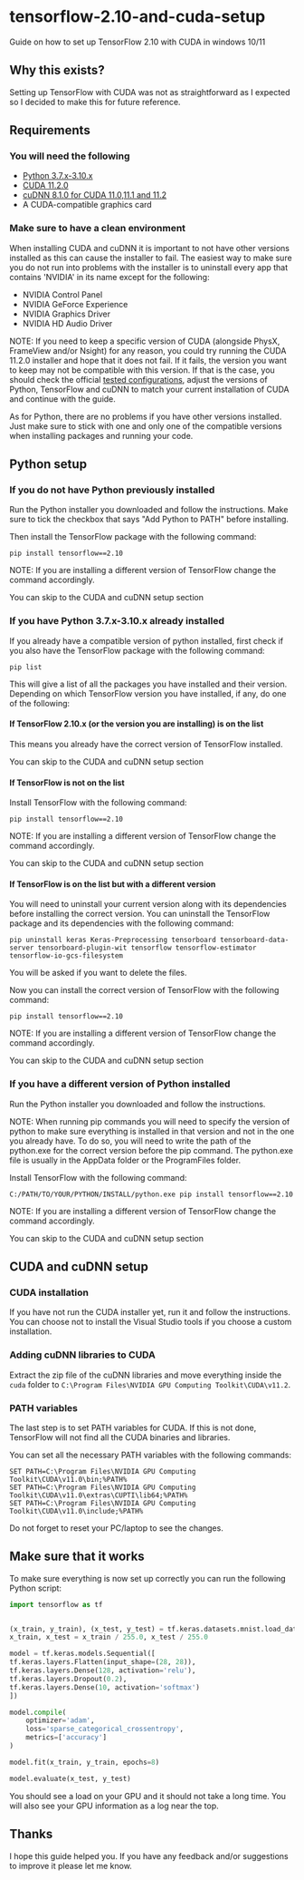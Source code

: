# tensorflow-2.10-and-cuda-setup

Guide on how to set up TensorFlow 2.10 with CUDA in windows 10/11

## Why this exists?

Setting up TensorFlow with CUDA was not as straightforward as I expected so I decided to make this for future reference.

## Requirements

### You will need the following

- [Python 3.7.x-3.10.x](https://www.python.org/downloads/)
- [CUDA 11.2.0](https://developer.nvidia.com/cuda-11.2.0-download-archive)
- [cuDNN 8.1.0 for CUDA 11.0,11.1 and 11.2](https://developer.nvidia.com/rdp/cudnn-archive)
- A CUDA-compatible graphics card

### Make sure to have a clean environment

When installing CUDA and cuDNN it is important to not have other versions installed as this can cause the installer to fail. The easiest way to make sure you do not run into problems with the installer is to uninstall every app that contains 'NVIDIA' in its name except for the following:

- NVIDIA Control Panel
- NVIDIA GeForce Experience
- NVIDIA Graphics Driver
- NVIDIA HD Audio Driver

NOTE: If you need to keep a specific version of CUDA (alongside PhysX, FrameView and/or Nsight) for any reason, you could try running the CUDA 11.2.0 installer and hope that it does not fail. If it fails, the version you want to keep may not be compatible with this version. If that is the case, you should check the official [tested configurations](https://www.tensorflow.org/install/source#gpu), adjust the versions of Python, TensorFlow and cuDNN to match your current installation of CUDA and continue with the guide.

As for Python, there are no problems if you have other versions installed. Just make sure to stick with one and only one of the compatible versions when installing packages and running your code.

## Python setup

### If you do not have Python previously installed

Run the Python installer you downloaded and follow the instructions. Make sure to tick the checkbox that says "Add Python to PATH" before installing.

Then install the TensorFlow package with the following command:

    pip install tensorflow==2.10

NOTE: If you are installing a different version of TensorFlow change the command accordingly.

You can skip to the CUDA and cuDNN setup section

### If you have Python 3.7.x-3.10.x already installed

If you already have a compatible version of python installed, first check if you also have the TensorFlow package with the following command:

    pip list

This will give a list of all the packages you have installed and their version. Depending on which TensorFlow version you have installed, if any, do one of the following:

#### If TensorFlow 2.10.x (or the version you are installing) is on the list

This means you already have the correct version of TensorFlow installed.

You can skip to the CUDA and cuDNN setup section

#### If TensorFlow is not on the list

Install TensorFlow with the following command:

    pip install tensorflow==2.10

NOTE: If you are installing a different version of TensorFlow change the command accordingly.

You can skip to the CUDA and cuDNN setup section

#### If TensorFlow is on the list but with a different version

You will need to uninstall your current version along with its dependencies before installing the correct version. You can uninstall the TensorFlow package and its dependencies with the following command:

    pip uninstall keras Keras-Preprocessing tensorboard tensorboard-data-server tensorboard-plugin-wit tensorflow tensorflow-estimator tensorflow-io-gcs-filesystem

You will be asked if you want to delete the files.

Now you can install the correct version of TensorFlow with the following command:

    pip install tensorflow==2.10

NOTE: If you are installing a different version of TensorFlow change the command accordingly.

You can skip to the CUDA and cuDNN setup section

### If you have a different version of Python installed

Run the Python installer you downloaded and follow the instructions.

NOTE: When running pip commands you will need to specify the version of python to make sure everything is installed in that version and not in the one you already have. To do so, you will need to write the path of the python.exe for the correct version before the pip command. The python.exe file is usually in the AppData folder or the ProgramFiles folder.

Install TensorFlow with the following command:

    C:/PATH/TO/YOUR/PYTHON/INSTALL/python.exe pip install tensorflow==2.10

NOTE: If you are installing a different version of TensorFlow change the command accordingly.

You can skip to the CUDA and cuDNN setup section

## CUDA and cuDNN setup

### CUDA installation

If you have not run the CUDA installer yet, run it and follow the instructions. You can choose not to install the Visual Studio tools if you choose a custom installation.

### Adding cuDNN libraries to CUDA

Extract the zip file of the cuDNN libraries and move everything inside the `cuda` folder to `C:\Program Files\NVIDIA GPU Computing Toolkit\CUDA\v11.2`.

### PATH variables

The last step is to set PATH variables for CUDA. If this is not done, TensorFlow will not find all the CUDA binaries and libraries.

You can set all the necessary PATH variables with the following commands:

    SET PATH=C:\Program Files\NVIDIA GPU Computing Toolkit\CUDA\v11.0\bin;%PATH%
    SET PATH=C:\Program Files\NVIDIA GPU Computing Toolkit\CUDA\v11.0\extras\CUPTI\lib64;%PATH%
    SET PATH=C:\Program Files\NVIDIA GPU Computing Toolkit\CUDA\v11.0\include;%PATH%

Do not forget to reset your PC/laptop to see the changes.

## Make sure that it works

To make sure everything is now set up correctly you can run the following Python script:

```python
import tensorflow as tf


(x_train, y_train), (x_test, y_test) = tf.keras.datasets.mnist.load_data()
x_train, x_test = x_train / 255.0, x_test / 255.0

model = tf.keras.models.Sequential([
tf.keras.layers.Flatten(input_shape=(28, 28)),
tf.keras.layers.Dense(128, activation='relu'),
tf.keras.layers.Dropout(0.2),
tf.keras.layers.Dense(10, activation='softmax')
])

model.compile(
    optimizer='adam',
    loss='sparse_categorical_crossentropy',
    metrics=['accuracy']
)

model.fit(x_train, y_train, epochs=8)

model.evaluate(x_test, y_test)
```

You should see a load on your GPU and it should not take a long time. You will also see your GPU information as a log near the top.

## Thanks

I hope this guide helped you. If you have any feedback and/or suggestions to improve it please let me know.
